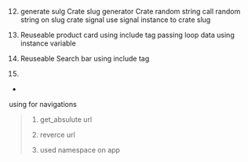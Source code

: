 12. generate sulg 
    Crate slug generator
    Crate random string
    call random string on slug
    crate signal 
    use signal instance to crate slug
13. Reuseable product card
    using include tag
    passing loop data using instance variable
    
14. Reuseable Search bar
    using include tag
    
15.
     
-


using for navigations
>1. get_absulute url
>
>2. reverce url
>3. used namespace on app
>

    